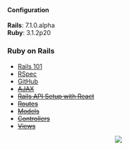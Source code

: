 <div id="top"></div>

#### Configuration
<strong>Rails</strong>: 7.1.0.alpha <br>
<strong>Ruby</strong>: 3.1.2p20
<br>

### Ruby on Rails

* [Rails 101](/setup.md)
* [RSpec](/rspec.md)
* [GitHub](/github.md)
* ~~[AJAX](/ajax.md)~~
* ~~[Rails API Setup with React](/react.md)~~
* ~~[Routes](/routes.md)~~
* ~~[Models](/models.md)~~
* ~~[Controllers](/controllers.md)~~
* ~~[Views](views.md)~~

<p align="center">
  <img src="https://visitor-badge.laobi.icu/badge?page_id=adrianHards/rails-guide" id="counter">
</p>

<!--
[Back to Basics: HTTP Requests in Rails Apps](https://thoughtbot.com/blog/back-to-basics-http-requests)

https://thoughtbot.com/upcase/videos/apis-http-json

[Adding Routes to a Rails API](https://www.learnhowtoprogram.com/ruby-and-rails/building-an-api/adding-routes-to-a-rails-api)

https://medium.com/podiihq/understanding-rails-routes-and-restful-design-a192d64cbbb5

[Routing in Rails · Codegram](https://www.codegram.com/blog/routing-in-rails/)

-->
